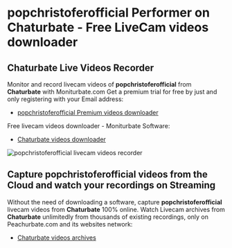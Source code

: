 # popchristoferofficial Performer on Chaturbate - Free LiveCam videos downloader

## Chaturbate Live Videos Recorder

Monitor and record livecam videos of **popchristoferofficial** from **Chaturbate** with Moniturbate.com
Get a premium trial for free by just and only registering with your Email address:
* [popchristoferofficial Premium videos downloader](https://moniturbate.com/request-demo-licence-key.html)

Free livecam videos downloader - Moniturbate Software:
* [Chaturbate videos downloader](https://moniturbate.com/moniturbate-download-software.html)

![popchristoferofficial livecam videos recorder](https://peachurnet.com/templates/moniturbate-software.png)


## Capture popchristoferofficial videos from the Cloud and watch your recordings on Streaming

Without the need of downloading a software, capture **popchristoferofficial** livecam videos from **Chaturbate** 100% online.
Watch Livecam archives from **Chaturbate** unlimitedly from thousands of existing recordings, only on Peachurbate.com and its websites network:
* [Chaturbate videos archives](https://peachurnet.com/)